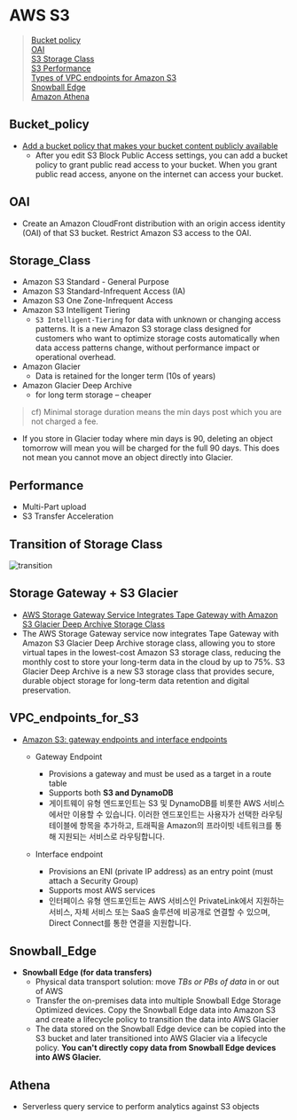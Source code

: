 # AWS S3
> [Bucket policy](#Bucket_policy)  
> [OAI](#OAI)  
> [S3 Storage Class](#Storage_Class)  
> [S3 Performance](#Performance)   
> [Types of VPC endpoints for Amazon S3](#VPC_endpoints_for_S3)  
> [Snowball Edge](#Snowball_Edge)  
> [Amazon Athena](#Athena)  

## Bucket_policy
- [Add a bucket policy that makes your bucket content publicly available](https://docs.aws.amazon.com/AmazonS3/latest/userguide/HostingWebsiteOnS3Setup.html)
    - After you edit S3 Block Public Access settings, you can add a bucket policy to grant public read access to your bucket. When you grant public read access, anyone on the internet can access your bucket.

## OAI
- Create an Amazon CloudFront distribution with an origin access identity (OAI) of that S3 bucket. Restrict Amazon S3 access to the OAI.

## Storage_Class
- Amazon S3 Standard - General Purpose
- Amazon S3 Standard-Infrequent Access (IA)
- Amazon S3 One Zone-Infrequent Access
- Amazon S3 Intelligent Tiering
    - `S3 Intelligent-Tiering` for data with unknown or changing access patterns. It is a new Amazon S3 storage class designed for customers who want to optimize storage costs automatically when data access patterns change, without performance impact or operational overhead.
- Amazon Glacier
    - Data is retained for the longer term (10s of years)
- Amazon Glacier Deep Archive
    - for long term storage – cheaper

>  cf) Minimal storage duration means the min days post which you are not charged a fee.

- If you store in Glacier today where min days is 90, deleting an object tomorrow will mean you will be charged for the full 90 days.
This does not mean you cannot move an object directly into Glacier.

## Performance
- Multi-Part upload
- S3 Transfer Acceleration

## Transition of Storage Class
![transition](https://docs.aws.amazon.com/AmazonS3/latest/userguide/images/lifecycle-transitions-v3.png)


## Storage Gateway + S3 Glacier
- [AWS Storage Gateway Service Integrates Tape Gateway with Amazon S3 Glacier Deep Archive Storage Class](https://aws.amazon.com/about-aws/whats-new/2019/03/aws-storage-gateway-service-integrates-tape-gateway-with-amazon-s3-glacier-deeparchive-storage-class/?nc1=h_ls)
- The AWS Storage Gateway service now integrates Tape Gateway with Amazon S3 Glacier Deep Archive storage class, allowing you to store virtual tapes in the lowest-cost Amazon S3 storage class, reducing the monthly cost to store your long-term data in the cloud by up to 75%. S3 Glacier Deep Archive is a new S3 storage class that provides secure, durable object storage for long-term data retention and digital preservation.

## VPC_endpoints_for_S3
- [Amazon S3: gateway endpoints and interface endpoints](https://docs.aws.amazon.com/AmazonS3/latest/userguide/privatelink-interface-endpoints.html)  
    - Gateway Endpoint 
        - Provisions a gateway and must be used as a target in a route table
        - Supports both **S3 and DynamoDB**
        - 게이트웨이 유형 엔드포인트는 S3 및 DynamoDB를 비롯한 AWS 서비스에서만 이용할 수 있습니다. 이러한 엔드포인트는 사용자가 선택한 라우팅 테이블에 항목을 추가하고, 트래픽을 Amazon의 프라이빗 네트워크를 통해 지원되는 서비스로 라우팅합니다.

    - Interface endpoint 
        - Provisions an ENI (private IP address) as an entry point (must attach a Security Group)
        - Supports most AWS services
        - 인터페이스 유형 엔드포인트는 AWS 서비스인 PrivateLink에서 지원하는 서비스, 자체 서비스 또는 SaaS 솔루션에 비공개로 연결할 수 있으며, Direct Connect를 통한 연결을 지원합니다. 

## Snowball_Edge
- **Snowball Edge (for data transfers)**
  - Physical data transport solution: move *TBs or PBs of data* in or out of AWS
  - Transfer the on-premises data into multiple Snowball Edge Storage Optimized devices. Copy the Snowball Edge data into Amazon S3 and create a lifecycle policy to transition the data into AWS Glacier
  -  The data stored on the Snowball Edge device can be copied into the S3 bucket and later transitioned into AWS Glacier via a lifecycle policy. **You can't directly copy data from Snowball Edge devices into AWS Glacier.**

## Athena
- Serverless query service to perform analytics against S3 objects